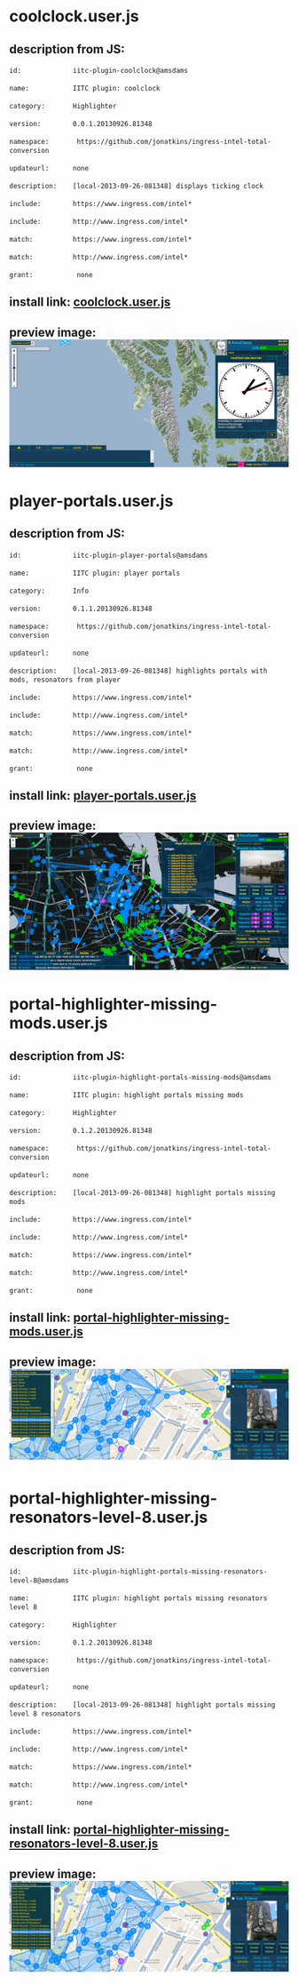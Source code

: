 # coolclock.user.js

## description from JS:

	id:             iitc-plugin-coolclock@amsdams

	name:           IITC plugin: coolclock

	category:       Highlighter

	version:        0.0.1.20130926.81348

	namespace: 	     https://github.com/jonatkins/ingress-intel-total-conversion

	updateurl:      none

	description:    [local-2013-09-26-081348] displays ticking clock 

	include:        https://www.ingress.com/intel*

	include:        http://www.ingress.com/intel*

	match:          https://www.ingress.com/intel*

	match:          http://www.ingress.com/intel*

	grant:           none

## install link: [coolclock.user.js](./coolclock.user.js "coolclock.user.js ")

## preview image: ![coolclock.user.png](./coolclock.user.png "coolclock.user.png ")

# player-portals.user.js

## description from JS:

	id:             iitc-plugin-player-portals@amsdams

	name:           IITC plugin: player portals

	category:       Info

	version:        0.1.1.20130926.81348

	namespace: 	     https://github.com/jonatkins/ingress-intel-total-conversion

	updateurl:      none

	description:    [local-2013-09-26-081348] highlights portals with mods, resonators from player

	include:        https://www.ingress.com/intel*

	include:        http://www.ingress.com/intel*

	match:          https://www.ingress.com/intel*

	match:          http://www.ingress.com/intel*

	grant:           none

## install link: [player-portals.user.js](./player-portals.user.js "player-portals.user.js ")

## preview image: ![player-portals.user.png](./player-portals.user.png "player-portals.user.png ")

# portal-highlighter-missing-mods.user.js

## description from JS:

	id:             iitc-plugin-highlight-portals-missing-mods@amsdams

	name:           IITC plugin: highlight portals missing mods

	category:       Highlighter

	version:        0.1.2.20130926.81348

	namespace: 	     https://github.com/jonatkins/ingress-intel-total-conversion

	updateurl:      none

	description:    [local-2013-09-26-081348] highlight portals missing mods 

	include:        https://www.ingress.com/intel*

	include:        http://www.ingress.com/intel*

	match:          https://www.ingress.com/intel*

	match:          http://www.ingress.com/intel*

	grant:           none

## install link: [portal-highlighter-missing-mods.user.js](./portal-highlighter-missing-mods.user.js "portal-highlighter-missing-mods.user.js ")

## preview image: ![portal-highlighter-missing-mods.user.png](./portal-highlighter-missing-mods.user.png "portal-highlighter-missing-mods.user.png ")

# portal-highlighter-missing-resonators-level-8.user.js

## description from JS:

	id:             iitc-plugin-highlight-portals-missing-resonators-level-8@amsdams

	name:           IITC plugin: highlight portals missing resonators level 8

	category:       Highlighter

	version:        0.1.2.20130926.81348

	namespace: 	     https://github.com/jonatkins/ingress-intel-total-conversion

	updateurl:      none

	description:    [local-2013-09-26-081348] highlight portals missing level 8 resonators

	include:        https://www.ingress.com/intel*

	include:        http://www.ingress.com/intel*

	match:          https://www.ingress.com/intel*

	match:          http://www.ingress.com/intel*

	grant:           none

## install link: [portal-highlighter-missing-resonators-level-8.user.js](./portal-highlighter-missing-resonators-level-8.user.js "portal-highlighter-missing-resonators-level-8.user.js ")

## preview image: ![portal-highlighter-missing-resonators-level-8.user.png](./portal-highlighter-missing-resonators-level-8.user.png "portal-highlighter-missing-resonators-level-8.user.png ")

